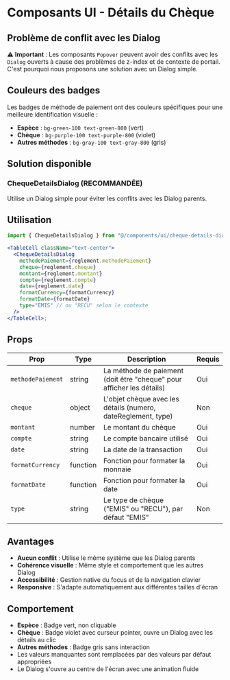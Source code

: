 # Composants UI - Détails du Chèque

## Problème de conflit avec les Dialog

⚠️ **Important** : Les composants `Popover` peuvent avoir des conflits avec les `Dialog` ouverts à cause des problèmes de z-index et de contexte de portail. C'est pourquoi nous proposons une solution avec un Dialog simple.

## Couleurs des badges

Les badges de méthode de paiement ont des couleurs spécifiques pour une meilleure identification visuelle :

- **Espèce** : `bg-green-100 text-green-800` (vert)
- **Chèque** : `bg-purple-100 text-purple-800` (violet)
- **Autres méthodes** : `bg-gray-100 text-gray-800` (gris)

## Solution disponible

### ChequeDetailsDialog (RECOMMANDÉE)

Utilise un Dialog simple pour éviter les conflits avec les Dialog parents.

## Utilisation

```jsx
import { ChequeDetailsDialog } from "@/components/ui/cheque-details-dialog";

<TableCell className="text-center">
  <ChequeDetailsDialog
    methodePaiement={reglement.methodePaiement}
    cheque={reglement.cheque}
    montant={reglement.montant}
    compte={reglement.compte}
    date={reglement.date}
    formatCurrency={formatCurrency}
    formatDate={formatDate}
    type="EMIS" // ou "RECU" selon le contexte
  />
</TableCell>;
```

## Props

| Prop              | Type     | Description                                                           | Requis |
| ----------------- | -------- | --------------------------------------------------------------------- | ------ |
| `methodePaiement` | string   | La méthode de paiement (doit être "cheque" pour afficher les détails) | Oui    |
| `cheque`          | object   | L'objet chèque avec les détails (numero, dateReglement, type)         | Non    |
| `montant`         | number   | Le montant du chèque                                                  | Oui    |
| `compte`          | string   | Le compte bancaire utilisé                                            | Oui    |
| `date`            | string   | La date de la transaction                                             | Oui    |
| `formatCurrency`  | function | Fonction pour formater la monnaie                                     | Oui    |
| `formatDate`      | function | Fonction pour formater la date                                        | Oui    |
| `type`            | string   | Le type de chèque ("EMIS" ou "RECU"), par défaut "EMIS"               | Non    |

## Avantages

- **Aucun conflit** : Utilise le même système que les Dialog parents
- **Cohérence visuelle** : Même style et comportement que les autres Dialog
- **Accessibilité** : Gestion native du focus et de la navigation clavier
- **Responsive** : S'adapte automatiquement aux différentes tailles d'écran

## Comportement

- **Espèce** : Badge vert, non cliquable
- **Chèque** : Badge violet avec curseur pointer, ouvre un Dialog avec les détails au clic
- **Autres méthodes** : Badge gris sans interaction
- Les valeurs manquantes sont remplacées par des valeurs par défaut appropriées
- Le Dialog s'ouvre au centre de l'écran avec une animation fluide
